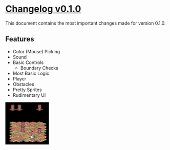 # [Changelog v0.1.0](changelogs/v0.1.0.md)

This document contains the most important changes made for version 0.1.0.

## Features

- Color (Mouse) Picking
- Sound
- Basic Controls
  - Boundary Checks
- Most Basic Logic
- Player
- Obstacles
- Pretty Sprites
- Rudimentary UI

<p float="left">
  <img src="docs/images/old-versions/v0.1.0.png" alt="evaluation sheet task rows" width="27%" />
</p>

